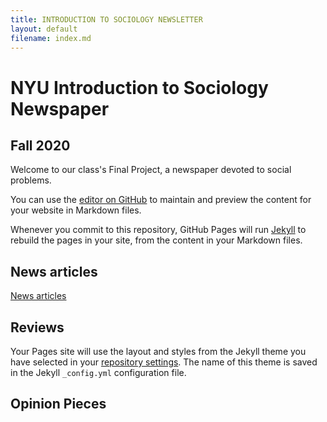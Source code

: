 ```yaml
---
title: INTRODUCTION TO SOCIOLOGY NEWSLETTER
layout: default
filename: index.md
--- 
```


# NYU Introduction to Sociology Newspaper
## Fall 2020

Welcome to our class's Final Project, a newspaper devoted to social problems. 

You can use the [editor on GitHub](https://github.com/Carlyrknight/intro_simple/edit/gh-pages/index.md) to maintain and preview the content for your website in Markdown files.

Whenever you commit to this repository, GitHub Pages will run [Jekyll](https://jekyllrb.com/) to rebuild the pages in your site, from the content in your Markdown files.

## News articles

[News articles](articles.md) 

## Reviews

Your Pages site will use the layout and styles from the Jekyll theme you have selected in your [repository settings](https://github.com/Carlyrknight/intro_simple/settings). The name of this theme is saved in the Jekyll `_config.yml` configuration file.

## Opinion Pieces

